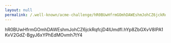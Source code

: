 ```yaml
---
layout: null
permalink: /.well-known/acme-challenge/hR0BUwHfrmGOmhDAWEshmJohCZ6jckRqfcjD4lUmdfI
---
```

hR0BUwHfrmGOmhDAWEshmJohCZ6jckRqfcjD4lUmdfI.hYp8ZbGXvV8IPA1KvV2GdZ-BgyJ6xYPhEdMOvmh7tY4
